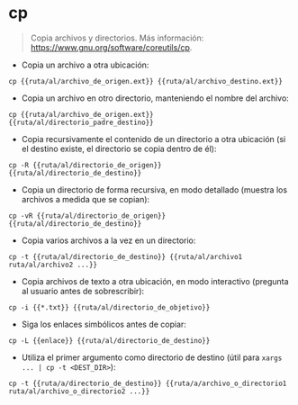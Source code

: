 # cp

> Copia archivos y directorios.
> Más información: <https://www.gnu.org/software/coreutils/cp>.

- Copia un archivo a otra ubicación:

`cp {{ruta/al/archivo_de_origen.ext}} {{ruta/al/archivo_destino.ext}}`

- Copia un archivo en otro directorio, manteniendo el nombre del archivo:

`cp {{ruta/al/archivo_de_origen.ext}} {{ruta/al/directorio_padre_destino}}`

- Copia recursivamente el contenido de un directorio a otra ubicación (si el destino existe, el directorio se copia dentro de él):

`cp -R {{ruta/al/directorio_de_origen}} {{ruta/al/directorio_de_destino}}`

- Copia un directorio de forma recursiva, en modo detallado (muestra los archivos a medida que se copian):

`cp -vR {{ruta/al/directorio_de_origen}} {{ruta/al/directorio_de_destino}}`

- Copia varios archivos a la vez en un directorio:

`cp -t {{ruta/al/directorio_de_destino}} {{ruta/al/archivo1 ruta/al/archivo2 ...}}`

- Copia archivos de texto a otra ubicación, en modo interactivo (pregunta al usuario antes de sobrescribir):

`cp -i {{*.txt}} {{ruta/al/directorio_de_objetivo}}`

- Siga los enlaces simbólicos antes de copiar:

`cp -L {{enlace}} {{ruta/al/directorio_de_destino}}`

- Utiliza el primer argumento como directorio de destino (útil para `xargs ... | cp -t <DEST_DIR>`):

`cp -t {{ruta/a/directorio_de_destino}} {{ruta/a/archivo_o_directorio1 ruta/al/archivo_o_directorio2 ...}}`
